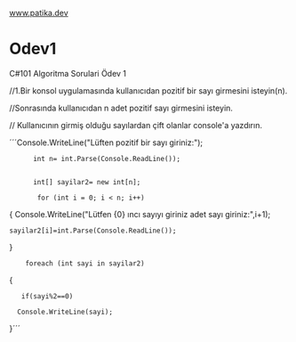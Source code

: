 www.patika.dev

# Odev1

C#101 Algoritma Sorulari Ödev 1

//1.Bir konsol uygulamasında kullanıcıdan pozitif bir sayı girmesini isteyin(n).

//Sonrasında kullanıcıdan n adet pozitif sayı girmesini isteyin.

// Kullanıcının girmiş olduğu sayılardan çift olanlar console'a yazdırın.


´´´Console.WriteLine("Lüften pozitif bir sayı giriniz:");

          int n= int.Parse(Console.ReadLine());


          int[] sayilar2= new int[n];
          
           for (int i = 0; i < n; i++)
           
{
    Console.WriteLine("Lütfen {0} ıncı sayıyı giriniz adet sayı giriniz:",i+1); 
    
    sayilar2[i]=int.Parse(Console.ReadLine());
}

        foreach (int sayi in sayilar2)
        
{

       if(sayi%2==0)
    
      Console.WriteLine(sayi);
}´´´
